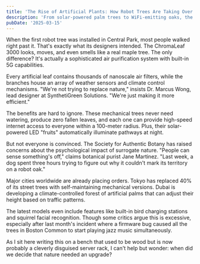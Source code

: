 ```yaml
---
title: 'The Rise of Artificial Plants: How Robot Trees Are Taking Over Parks'
description: 'From solar-powered palm trees to WiFi-emitting oaks, the latest revolution in urban greenery is anything but natural. Discover why cities are embracing synthetic photosynthesis and what it means for the future of parks.'
pubDate: '2025-03-15'
---
```


When the first robot tree was installed in Central Park, most people walked
right past it. That's exactly what its designers intended. The ChromaLeaf 3000
looks, moves, and even smells like a real maple tree. The only difference? It's
actually a sophisticated air purification system with built-in 5G capabilities.

Every artificial leaf contains thousands of nanoscale air filters, while the
branches house an array of weather sensors and climate control mechanisms.
"We're not trying to replace nature," insists Dr. Marcus Wong, lead designer at
SynthetiGreen Solutions. "We're just making it more efficient."

The benefits are hard to ignore. These mechanical trees never need watering,
produce zero fallen leaves, and each one can provide high-speed internet access
to everyone within a 100-meter radius. Plus, their solar-powered LED "fruits"
automatically illuminate pathways at night.

But not everyone is convinced. The Society for Authentic Botany has raised
concerns about the psychological impact of surrogate nature. "People can sense
something's off," claims botanical purist Jane Martinez. "Last week, a dog spent
three hours trying to figure out why it couldn't mark its territory on a robot
oak."

Major cities worldwide are already placing orders. Tokyo has replaced 40% of its
street trees with self-maintaining mechanical versions. Dubai is developing a
climate-controlled forest of artificial palms that can adjust their height based
on traffic patterns.

The latest models even include features like built-in bird charging stations and
squirrel facial recognition. Though some critics argue this is excessive,
especially after last month's incident where a firmware bug caused all the trees
in Boston Common to start playing jazz music simultaneously.

As I sit here writing this on a bench that used to be wood but is now probably a
cleverly disguised server rack, I can't help but wonder: when did we decide that
nature needed an upgrade?
